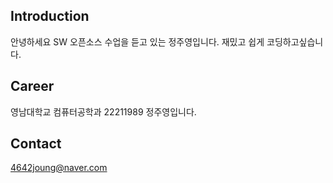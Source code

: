 ## Introduction
안녕하세요
SW 오픈소스 수업을 듣고 있는 정주영입니다.
재밌고 쉽게 코딩하고싶습니다.

## Career
영남대학교 컴퓨터공학과 22211989 정주영입니다.

## Contact
4642joung@naver.com
